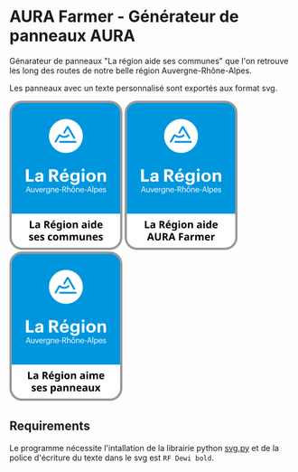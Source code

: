 # AURA Farmer - Générateur de panneaux AURA

Génarateur de panneaux "La région aide ses communes" que l'on retrouve les long des routes de notre belle région Auvergne-Rhône-Alpes.

Les panneaux avec un texte personnalisé sont exportés aux format svg.

<img src=panneau_1.svg>
<img src=panneau_2.svg>
<img src=panneau_3.svg>

## Requirements

Le programme nécessite l'intallation de la librairie python [svg.py](https://github.com/orsinium-labs/svg.py) et de la police d'écriture du texte dans le svg est `RF Dewi bold`.
